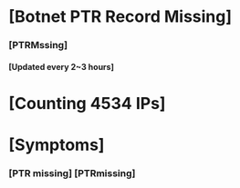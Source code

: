 # [Botnet PTR Record Missing]
### [PTRMssing]
#### [Updated every 2~3 hours]

# [Counting 4534 IPs]

# [Symptoms] 
###   [PTR missing] [PTRmissing]
